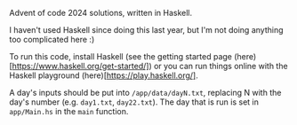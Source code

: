 Advent of code 2024 solutions, written in Haskell.

I haven't used Haskell since doing this last year, but I'm not doing anything too complicated here :)

To run this code, install Haskell (see the getting started page (here)[https://www.haskell.org/get-started/]) or you can run things online with the Haskell playground (here)[https://play.haskell.org/].

A day's inputs should be put into `/app/data/dayN.txt`, replacing N with the day's number (e.g. `day1.txt`, `day22.txt`). The day that is run is set in `app/Main.hs` in the `main` function.